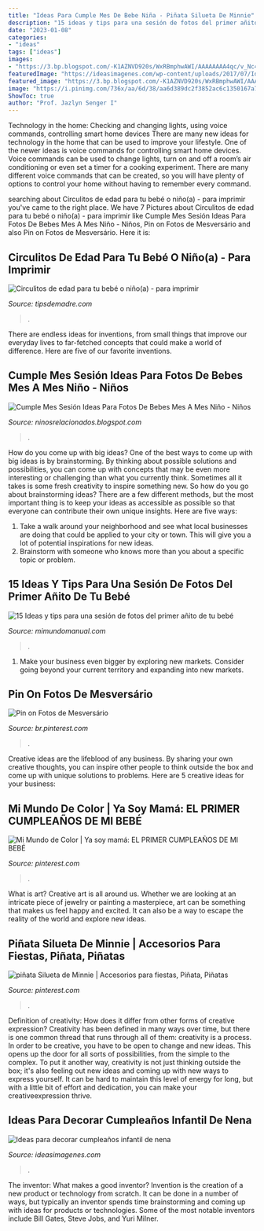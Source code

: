 ```yaml
---
title: "Ideas Para Cumple Mes De Bebe Niña - Piñata Silueta De Minnie"
description: "15 ideas y tips para una sesión de fotos del primer añito de tu bebé"
date: "2023-01-08"
categories:
- "ideas"
tags: ["ideas"]
images:
- "https://3.bp.blogspot.com/-K1AZNVD920s/WxRBmphwAWI/AAAAAAAA4qc/v_Nc4l8lFNoFhz0GYq2V7CdW3_Ay_VycwCLcBGAs/s1600/ideas-para-tomar-fotos-a-tu-bebe-cumple-mes.jpg"
featuredImage: "https://ideasimagenes.com/wp-content/uploads/2017/07/IdeasNena15-1.jpg"
featured_image: "https://3.bp.blogspot.com/-K1AZNVD920s/WxRBmphwAWI/AAAAAAAA4qc/v_Nc4l8lFNoFhz0GYq2V7CdW3_Ay_VycwCLcBGAs/s1600/ideas-para-tomar-fotos-a-tu-bebe-cumple-mes.jpg"
image: "https://i.pinimg.com/736x/aa/6d/38/aa6d389dc2f3852ac6c1350167a7aa39--minnie.jpg"
ShowToc: true
author: "Prof. Jazlyn Senger I"
---
```



Technology in the home: Checking and changing lights, using voice commands, controlling smart home devices
There are many new ideas for technology in the home that can be used to improve your lifestyle. One of the newer ideas is voice commands for controlling smart home devices. Voice commands can be used to change lights, turn on and off a room’s air conditioning or even set a timer for a cooking experiment. There are many different voice commands that can be created, so you will have plenty of options to control your home without having to remember every command.

	

		
searching about Circulitos de edad para tu bebé o niño(a) - para imprimir you've came to the right place. We have 7 Pictures about Circulitos de edad para tu bebé o niño(a) - para imprimir like Cumple Mes Sesión Ideas Para Fotos De Bebes Mes A Mes Niño - Niños, Pin on Fotos de Mesversário and also Pin on Fotos de Mesversário. Here it is:
		
    
## Circulitos De Edad Para Tu Bebé O Niño(a) - Para Imprimir

<img loading=lazy src="http://tipsdemadre.com/wp-content/uploads/2015/09/circulo_nino12_meses.jpg" onerror="this.onerror=null;this.src='https://tse3.mm.bing.net/th?id=OIP.aZlidU34_woVzHzCSqqh7gHaJl&amp;pid=15.1';" alt="Circulitos de edad para tu bebé o niño(a) - para imprimir">

_Source: tipsdemadre.com_

>. 

	

There are endless ideas for inventions, from small things that improve our everyday lives to far-fetched concepts that could make a world of difference. Here are five of our favorite inventions.

    
## Cumple Mes Sesión Ideas Para Fotos De Bebes Mes A Mes Niño - Niños

<img loading=lazy src="https://cursodeorganizaciondelhogar.com/wp-content/uploads/2017/08/ideas-para-la-fotografía-que-enmarca-los-primeros-doce-meses-del-bebe-8.jpg" onerror="this.onerror=null;this.src='https://tse3.mm.bing.net/th?id=OIP.3tui6diBMlBuU9AhaemKnAHaLV&amp;pid=15.1';" alt="Cumple Mes Sesión Ideas Para Fotos De Bebes Mes A Mes Niño - Niños">

_Source: ninosrelacionados.blogspot.com_

>. 

	

How do you come up with big ideas?
One of the best ways to come up with big ideas is by brainstorming. By thinking about possible solutions and possibilities, you can come up with concepts that may be even more interesting or challenging than what you currently think. Sometimes all it takes is some fresh creativity to inspire something new. So how do you go about brainstorming ideas? There are a few different methods, but the most important thing is to keep your ideas as accessible as possible so that everyone can contribute their own unique insights. Here are five ways: 
1) Take a walk around your neighborhood and see what local businesses are doing that could be applied to your city or town. This will give you a lot of potential inspirations for new ideas. 
2) Brainstorm with someone who knows more than you about a specific topic or problem.

    
## 15 Ideas Y Tips Para Una Sesión De Fotos Del Primer Añito De Tu Bebé

<img loading=lazy src="https://3.bp.blogspot.com/-K1AZNVD920s/WxRBmphwAWI/AAAAAAAA4qc/v_Nc4l8lFNoFhz0GYq2V7CdW3_Ay_VycwCLcBGAs/s1600/ideas-para-tomar-fotos-a-tu-bebe-cumple-mes.jpg" onerror="this.onerror=null;this.src='https://tse3.mm.bing.net/th?id=OIP.y9kfMYpuYJ6MoM91SZM4HAHaE7&amp;pid=15.1';" alt="15 Ideas y tips para una sesión de fotos del primer añito de tu bebé">

_Source: mimundomanual.com_

>. 

	

1. Make your business even bigger by exploring new markets. Consider going beyond your current territory and expanding into new markets.

    
## Pin On Fotos De Mesversário

<img loading=lazy src="https://i.pinimg.com/736x/70/44/31/7044317f6c0dadb170ee299608accc8c.jpg" onerror="this.onerror=null;this.src='https://tse1.mm.bing.net/th?id=OIP.0afle4qVcqXiuJ8AlJkRigHaHa&amp;pid=15.1';" alt="Pin on Fotos de Mesversário">

_Source: br.pinterest.com_

>. 

	

Creative ideas are the lifeblood of any business. By sharing your own creative thoughts, you can inspire other people to think outside the box and come up with unique solutions to problems. Here are 5 creative ideas for your business: 

    
## Mi Mundo De Color | Ya Soy Mamá: EL PRIMER CUMPLEAÑOS DE MI BEBÉ

<img loading=lazy src="https://i.pinimg.com/originals/3c/30/7c/3c307c3106daecbd91049749ef3cfe29.jpg" onerror="this.onerror=null;this.src='https://tse2.mm.bing.net/th?id=OIP.V8mjpbIdLfiyubUGAdB9vwHaJ4&amp;pid=15.1';" alt="Mi Mundo de Color | Ya soy mamá: EL PRIMER CUMPLEAÑOS DE MI BEBÉ">

_Source: pinterest.com_

>. 

	

What is art?
Creative art is all around us. Whether we are looking at an intricate piece of jewelry or painting a masterpiece, art can be something that makes us feel happy and excited. It can also be a way to escape the reality of the world and explore new ideas.

    
## Piñata Silueta De Minnie | Accesorios Para Fiestas, Piñata, Piñatas

<img loading=lazy src="https://i.pinimg.com/736x/aa/6d/38/aa6d389dc2f3852ac6c1350167a7aa39--minnie.jpg" onerror="this.onerror=null;this.src='https://tse4.mm.bing.net/th?id=OIP.xDU98QkKBWimvk3tdsU5pAENDn&amp;pid=15.1';" alt="piñata Silueta de Minnie | Accesorios para fiestas, Piñata, Piñatas">

_Source: pinterest.com_

>. 

	

Definition of creativity: How does it differ from other forms of creative expression?
Creativity has been defined in many ways over time, but there is one common thread that runs through all of them: creativity is a process. In order to be creative, you have to be open to change and new ideas. This opens up the door for all sorts of possibilities, from the simple to the complex.
To put it another way, creativity is not just thinking outside the box; it's also feeling out new ideas and coming up with new ways to express yourself. It can be hard to maintain this level of energy for long, but with a little bit of effort and dedication, you can make your creativeexpression thrive.

    
## Ideas Para Decorar Cumpleaños Infantil De Nena

<img loading=lazy src="https://ideasimagenes.com/wp-content/uploads/2017/07/IdeasNena15-1.jpg" onerror="this.onerror=null;this.src='https://tse4.mm.bing.net/th?id=OIP.nLrAuDBh9ayX7sZZjwDJxwHaJ4&amp;pid=15.1';" alt="Ideas para decorar cumpleaños infantil de nena">

_Source: ideasimagenes.com_

>. 

	

The inventor: What makes a good inventor?
Invention is the creation of a new product or technology from scratch. It can be done in a number of ways, but typically an inventor spends time brainstorming and coming up with ideas for products or technologies. Some of the most notable inventors include Bill Gates, Steve Jobs, and Yuri Milner.


